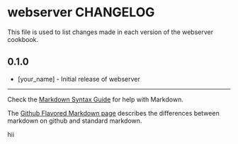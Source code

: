 # webserver CHANGELOG

This file is used to list changes made in each version of the webserver cookbook.

## 0.1.0
- [your_name] - Initial release of webserver

- - -
Check the [Markdown Syntax Guide](http://daringfireball.net/projects/markdown/syntax) for help with Markdown.

The [Github Flavored Markdown page](http://github.github.com/github-flavored-markdown/) describes the differences between markdown on github and standard markdown.

hii
